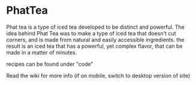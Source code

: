 # PhatTea
 Phat tea is a type of iced tea developed to be distinct and powerful. The idea behind Phat Tea was to make a type of iced tea that doesn't cut corners, and is made from natural and easily accessible ingredients. the result is an iced tea that has a powerful, yet complex flavor, that can be made in a matter of minutes.
 
 recipes can be found under "code"



 
Read the wiki for more info (if on mobile, switch to desktop version of site)
